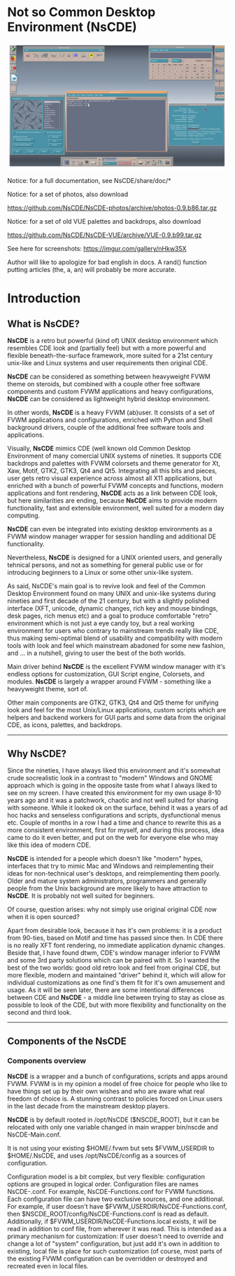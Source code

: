 # **Not so Common Desktop Environment (NsCDE)**

![ScreenShot](NsCDE.png)

Notice: for a full documentation, see NsCDE/share/doc/*

Notice: for a set of photos, also download

https://github.com/NsCDE/NsCDE-photos/archive/photos-0.9.b86.tar.gz

Notice: for a set of old VUE palettes and backdrops, also download

https://github.com/NsCDE/NsCDE-VUE/archive/VUE-0.9.b99.tar.gz

See here for screenshots: https://imgur.com/gallery/nHkw35X

Author will like to apologize for bad english in docs. A rand() function putting
articles (the, a, an) will probably be more accurate.

# **Introduction**

  ## What is **NsCDE**?

   **NsCDE** is a retro but powerful (kind of) UNIX desktop environment
   which resembles CDE look and (partially feel) but with a more
   powerful and flexible beneath-the-surface framework, more suited
   for a 21st century unix-like and Linux systems and user requirements
   then original CDE.

   **NsCDE** can be considered as something between heavyweight FVWM
   theme on steroids, but combined with a couple other free software
   components and custom FVWM applications and heavy configurations,
   **NsCDE** can be considered as lightweight hybrid desktop environment.

   In other words, **NsCDE** is a heavy FVWM (ab)user. It consists of a
   set of FVWM applications and configurations, enriched with Python
   and Shell background drivers, couple of the additional free software
   tools and applications.

   Visually, **NsCDE** mimics CDE (well known old Common Desktop Environment
   of many comercial UNIX systems of nineties. It supports CDE backdrops
   and palettes with FVWM colorsets and theme generator for Xt, Xaw,
   Motif, GTK2, GTK3, Qt4 and Qt5. Integrating all this bits and pieces,
   user gets retro visual experience across almost all X11 applications,
   but enriched with a bunch of powerful FVWM concepts and functions,
   modern applications and font rendering, **NsCDE** acts as a link between
   CDE look, but here similarities are ending, because **NsCDE** aims to
   provide modern functionality, fast and extensible environment, well
   suited for a modern day computing.

   **NsCDE** can even be integrated into existing desktop environments as a
   FVWM window manager wrapper for session handling and additional DE
   functionality.

   Nevertheless, **NsCDE** is designed for a UNIX oriented users, and
   generally tehnical persons, and not as something for general public
   use or for introducing beginners to a Linux or some other unix-like
   system.

   As said, NsCDE's main goal is to revive look and feel of the Common Desktop
   Environment found on many UNIX and unix-like systems during nineties and
   first decade of the 21 century, but with a slightly polished interface
   (XFT, unicode, dynamic changes, rich key and mouse bindings, desk pages,
   rich menus etc) and a goal to produce comfortable "retro" environment
   which is not just a eye candy toy, but a real working environment for
   users who contrary to mainstream trends really like CDE, thus making
   semi-optimal blend of usability and compatibility with modern tools with
   look and feel which mainstream abadoned for some new fashion, and ... in a
   nutshell, giving to user the best of the both worlds.

   Main driver behind **NsCDE** is the excellent FVWM window manager with it's
   endless options for customization, GUI Script engine, Colorsets, and
   modules. **NsCDE** is largely a wrapper around FVWM - something like a
   heavyweight theme, sort of.

   Other main components are GTK2, GTK3, Qt4 and Qt5 theme for unifying look
   and feel for the most Unix/Linux applications, custom scripts which are
   helpers and backend workers for GUI parts and some data from the original
   CDE, as icons, palettes, and backdrops.

   --------------------------------------------------------------------------

  ## Why **NsCDE**?

   Since the nineties, I have always liked this environment and it's somewhat
   crude socrealistic look in a contrast to "modern" Windows and GNOME
   approach which is going in the opposite taste from what I always liked to
   see on my screen. I have created this environment for my own usage 8-10
   years ago and it was a patchwork, chaotic and not well suited for sharing
   with someone. While it looked ok on the surface, behind it was a years of
   ad hoc hacks and senseless configurations and scripts, dysfunctional menus
   etc. Couple of months in a row I had a time and chance to rewrite this as
   a more consistent environment, first for myself, and during this process,
   idea came to do it even better, and put on the web for everyone else who
   may like this idea of modern CDE.

   **NsCDE** is intended for a people which doesn't like "modern" hypes,
   interfaces that try to mimic Mac and Windows and reimplementing their
   ideas for non-technical user's desktops, and reimplementing them poorly.
   Older and mature system administrators, programmers and generally people
   from the Unix background are more likely to have attraction to **NsCDE**. It
   is probably not well suited for beginners.

   Of course, question arises: why not simply use original original CDE now
   when it is open sourced?

   Apart from desirable look, because it has it's own problems: it is a
   product from 90-ties, based on Motif and time has passed since then. In
   CDE there is no really XFT font rendering, no immediate application
   dynamic changes. Beside that, I have found dtwm, CDE's window manager
   inferior to FVWM and some 3rd party solutions which can be paired with it.
   So I wanted the best of the two worlds: good old retro look and feel from
   original CDE, but more flexible, modern and maintained "driver" behind it,
   which will allow for individual customizations as one find's them fit for
   it's own amusement and usage. As it will be seen later, there are some
   intentional differences between CDE and **NsCDE** - a middle line between
   trying to stay as close as possible to look of the CDE, but with more
   flexibility and functionality on the second and third look.

   --------------------------------------------------------------------------

## Components of the **NsCDE**

  ### Components overview

   **NsCDE** is a wrapper and a bunch of configurations, scripts and apps around
   FVWM. FVWM is in my opinion a model of free choice for people who like to
   have things set up by their own wishes and who are aware what real freedom
   of choice is. A stunning contrast to policies forced on Linux users in the
   last decade from the mainstream desktop players.

   **NsCDE** is by default rooted in /opt/NsCDE ($NSCDE_ROOT), but it can be
   relocated with only one variable changed in main wrapper bin/nscde and
   NsCDE-Main.conf.

   It is not using your existing $HOME/.fvwm but sets $FVWM_USERDIR to
   $HOME/.NsCDE, and uses /opt/NsCDE/config as a sources of configuration.

   Configuration model is a bit complex, but very flexible: configuration
   options are grouped in logical order. Configuration files are names
   NsCDE-<group>.conf. For example, NsCDE-Functions.conf for FVWM functions.
   Each configuration file can have two exclusive sources, and one
   additional. For example, if user doesn't have
   $FVWM_USERDIR/NsCDE-Functions.conf, then
   $NSCDE_ROOT/config/NsCDE-Functions.conf is read as default. Additionally,
   if $FVWM_USERDIR/NsCDE-Functions.local exists, it will be read in addition
   to conf file, from wherever it was read. This is intended as a primary
   mechanism for customization: If user doesn't need to override and change a
   lot of "system" configuration, but just add it's own in addition to
   existing, local file is place for such customization (of course, most
   parts of the existing FVWM configuration can be overridden or destroyed
   and recreated even in local files.

